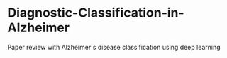 # Diagnostic-Classification-in-Alzheimer
Paper review with Alzheimer's disease classification using deep learning
